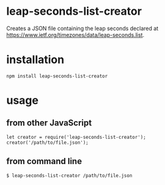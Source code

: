 # leap-seconds-list-creator
Creates a JSON file containing the leap seconds declared at https://www.ietf.org/timezones/data/leap-seconds.list.

# installation
```
npm install leap-seconds-list-creator
```

# usage

## from other JavaScript
```
let creator = require('leap-seconds-list-creator');
creator('/path/to/file.json');
```

## from command line
```
$ leap-seconds-list-creator /path/to/file.json
```
